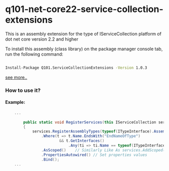 # q101-net-core22-service-collection-extensions

This is an assembly extension for the type of IServiceCollection platform of dot net core version 2.2 and higher

 To install this assembly (class library) on the package manager console tab, run the following command:
```bash

Install-Package Q101.ServiceCollectionExtensions -Version 1.0.3

```

[see more..](https://www.nuget.org/packages/Q101.ServiceCollectionExtensions "")

### How to use it?

#### Example:

```cs
    ...
    
        public static void RegisterServices(this IServiceCollection services)
        {
            services.RegisterAssemblyTypes(typeof(ITypeInterface).Assembly)
                .Where(t => t.Name.EndsWith("EndNameOfType") 
                        && t.GetInterfaces()
                            .Any(ti => ti.Name == typeof(ITypeInterface).Name))
                .AsScoped()    // Similarly Like As services.AddScoped(T1, T2)
                .PropertiesAutowired() // Set properties values                
                .Bind();        
    ...

```